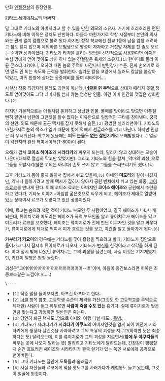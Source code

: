 만화 [엔젤전설](%EC%97%94%EC%A0%A4%EC%A0%84%EC%84%A4.md)의 등장인물.

[기타노 세이이치로](%EA%B8%B0%ED%83%80%EB%85%B8%20%EC%84%B8%EC%9D%B4%EC%9D%B4%EC%B9%98%EB%A1%9C.md)의 아버지.

말 그대로 기타노의 아버지라고 할 수 있을 만한 외모의 소유자. 거기에 호리호리한 편인 기타노에 비해 이쪽은 덩치도 산만하다. 아들과
마찬가지로 학창 시절부터 본인의 의사와는 관계 없이 캡짱으로 불려 왔다.하지만 정작 학교에선 전교 1등에 남을 엄청 배려하고 침도 뱉지
않으며 예의바른 모범생으로 명성이 자자하고 거짓말 자체를 할 줄도 모르는 순박한 성격이었다. 기타노가 타격을 흘리는 방법을 선천적으로
사용한다면 이쪽은 수십 명에게 얻어 맞아도 상처 하나 없는 강철같은 육체의 소유자.`[1]` 한마디로 물리 이뮨 몬스터..(?)아니, 오히려
때린 놈의 주먹이 나간다니 반탄강기 수준. 진짜 손쓰기로 하면 말도 안 되는 속도와 근력을 발휘한다. 숨겨둔 칼을 코앞에서 찔러도 칼날을
붙잡아 막았고, 따귀 한방에 상대는 공중제비를 돌며 리타이어….

사실상 작중 최강자라 불러도 과언이 아닌데, **[너클](%EB%84%88%ED%81%B4.md)을 쥔 주먹**으로 상대가 때리지 못할
정도로 얻어맞아도 그닥 데미지를 받지 않는 엄청난 인물. 이건 이미 인간의 맷집은 상회한다.`[2]`

하지만 기본적으로는 아들처럼 온화하고 상냥한 인물. 몰매를 맞더라도 맞으면 아픈걸 뻔히 알면서 남한테 그런짓을 할수 없다는 이유만으로
일방적인 구타를 참아낸다. 궁극의 선인. 외모 때문에 출근 택시를 잡지 못해서 슬픈,`[3]` 평범한 샐러리맨이다. 기타노와 마찬가지로 눈의
색소가 엷기 때문에 빛에 약해서 선글라스를 끼고 다닌다. 하지만 인상은 더 무서워진다. 학교에 왔을때는 **피도 눈물도 없는 살인기계**로
오해받았다.(…) 얼굴이 각진지라 완전 터미네이터(T-800)이 된다.

오해가 겹쳐 **코이소 헤이조**와 **시라타키**와 싸우게 되는데, 밀리지 않고 상대하는 모습이 나온다(대체로 열심히 막고만 있었지만).
그리고 기타노와 힘을 합쳐 _악마의 괴성_으로 그들을 도발시켜(물론 고의는 아니다) 손도 쓰지 않고 그들을 쓰러뜨리기도 했다.`[4]`

그후 기타노가 몸이 좋지 않아서 집에서 쉬고 있을때,`[5]` 아내인 **미도리**와 같이 나갔지만, 역시나 돌아가려고 할때 택시가 잡히지
않아서 공원 벤치에서 쉬고 있는 와중, [코이소료코](%EC%BD%94%EC%9D%B4%EC%86%8C%20%EB%A3%8C%EC%BD%94.md)를 만나게 된다. 이때 코이소
료코는 아버지인 **코이소 헤이조**와 공원에서 수련을 하고 있다가, 기타노 이야기+아침밥 굶은것으로 싸우게 되고, 헤이조가 제대로 열받아
있는 상태여서 료코가 도망치고 있던 상황이었다.

이때, 료코는 숨으려 했던 것이 기타노 부모인 두 사람이었고, 결국 헤이조가 나타나게 되는데, 류이치로와 미도리는 헤이조가 폭력 부모인줄
알고 류이치로가 헤이조를 막고 미도리가 료코를 보호했다, 헤이조는 류이치로가 전에 만난 야쿠자인 것을 알고 싸우다가, 류이치로에게 제대로
먹여서 피가 흐르는 것을 보고, 이긴줄 알고 돌아가게 된다.`[6]`

**카부라기 키요미**의 경우에는 기타노를 쫓아 흉행을 찍으려고 할때, 기타노가 집안으로 들어가고 나서 잠시후 류이치로가 나오자, 기타노가 변신을 한것이라고 착각을 하게 된다. 이때 잠시 밖에 나왔던 류이치로는 그의 괴성을 질렀는데, 사실 이것은 기지게였지만, 키요미 일행은 엄청 놀랐다.

괴성은"그어어어어어어어어어어어어어어어--!!!"이며, 아들이 중간보스라면 이쪽은 최종보스같은 느낌이다(.....)

`\----`

  * `[1]` 작중 말을 들어보자면, 아프긴 아프다고 한다..
  * `[2]` [너클](%EB%84%88%ED%81%B4.md) 항목 참조. 고등학생 수준의 체격을 가진(그것도 한 고등학교를 주먹으로 제패한) 사람이 들고 휘두르면 **사람이 죽을 수도 있는** 흉기다. 실제 류이치로가 맞은 만큼 맞는다고 가정하면 일반인은 죽는다.
  * `[3]` 당연히 퇴근 택시도..덤으로 아내와 여행 다닐 때도.. [묵념](%EB%AC%B5%EB%85%90.md)..
  * `[4]` 기타노가 시라타키가 **시라타키 이쿠노**의 아버지인것을 알게 되어 예전에 시라타키에게 쌍장타 날린것을 사과하려고 그의 특유의 괴성을 지르고(하지만 뜻은 죄송하다는 뜻) 달려오는데, 이를 류이치로가 그의 괴성을 지르면서(**앞에 두 야쿠자들**의 싸우는 곳에 나오지 말라는 뜻) 말리려고 기타노에게 달려드는데, 긴장감이 팽팽할때 순간 흐트러진 헤이조와 시라타키가 결국 살기가 있는 쪽인 서로에게 공격으로 뻗어버린다.
  * `[5]` 그때 기타노는 집안에 도둑들과 술래잡기
  * `[6]` 사실 자신들과 료코에게 먹을 핫도그를 사러가다가 케첩통도 들고 왔는데, 그것이 얼굴에 튄것이다.

